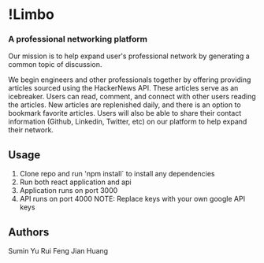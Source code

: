 # !Limbo
### A professional networking platform

Our mission is to help expand user's professional network by generating
a common topic of discussion.

We begin engineers and other professionals together by offering providing
articles sourced using the HackerNews API. These articles serve as an
icebreaker. Users can read, comment, and connect with other users reading the
articles. New articles are replenished daily, and there is an option to
bookmark favorite articles. Users will also be able to share their contact information
(Github, Linkedin, Twitter, etc) on our platform to help expand their network.

## Usage
1. Clone repo and run 'npm install` to install any dependencies
2. Run both react application and api
3. Application runs on port 3000
4. API runs on port 4000
NOTE: Replace keys with your own google API keys

## Authors
Sumin Yu
Rui Feng
Jian Huang
